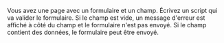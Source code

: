 Vous avez une page avec un formulaire et un champ. 
Écrivez un script qui va valider le formulaire. 
Si le champ est vide, un message d'erreur est affiché à côté du champ et le formulaire n'est pas envoyé. Si le champ contient des données, 
le formulaire peut être envoyé.